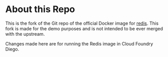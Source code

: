 # About this Repo

This is the fork of the Git repo of the official Docker image for [redis](https://registry.hub.docker.com/_/redis/). This fork is made for the demo purposes and is not intended to be ever merged with the upstream.

Changes made here are for running the Redis image in Cloud Foundry Diego.

